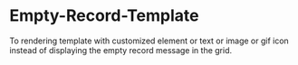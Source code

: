 # Empty-Record-Template
To rendering template with customized element or text or image or gif icon instead of displaying the empty record message in the grid.
